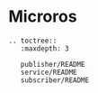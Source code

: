 # Microros

```{eval-rst}
.. toctree::
   :maxdepth: 3

   publisher/README
   service/README
   subscriber/README
```

